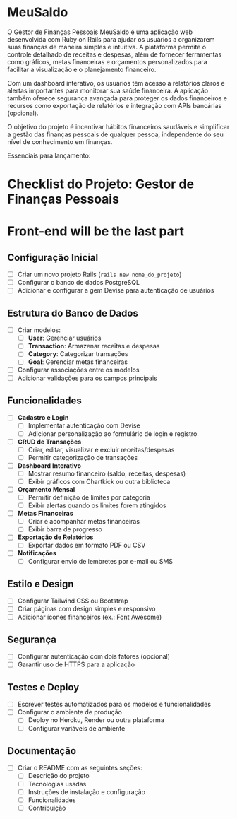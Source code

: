 # MeuSaldo
O Gestor de Finanças Pessoais MeuSaldo é uma aplicação web desenvolvida com Ruby on Rails para ajudar os usuários a organizarem suas finanças de maneira simples e intuitiva. A plataforma permite o controle detalhado de receitas e despesas, além de fornecer ferramentas como gráficos, metas financeiras e orçamentos personalizados para facilitar a visualização e o planejamento financeiro.

Com um dashboard interativo, os usuários têm acesso a relatórios claros e alertas importantes para monitorar sua saúde financeira. A aplicação também oferece segurança avançada para proteger os dados financeiros e recursos como exportação de relatórios e integração com APIs bancárias (opcional).

O objetivo do projeto é incentivar hábitos financeiros saudáveis e simplificar a gestão das finanças pessoais de qualquer pessoa, independente do seu nível de conhecimento em finanças.

Essenciais para lançamento:

# Checklist do Projeto: Gestor de Finanças Pessoais

# Front-end will be the last part

## Configuração Inicial  
- [ ] Criar um novo projeto Rails (`rails new nome_do_projeto`)  
- [ ] Configurar o banco de dados PostgreSQL  
- [ ] Adicionar e configurar a gem Devise para autenticação de usuários  

## Estrutura do Banco de Dados  
- [ ] Criar modelos:  
  - [ ] **User**: Gerenciar usuários  
  - [ ] **Transaction**: Armazenar receitas e despesas  
  - [ ] **Category**: Categorizar transações  
  - [ ] **Goal**: Gerenciar metas financeiras  
- [ ] Configurar associações entre os modelos  
- [ ] Adicionar validações para os campos principais  

## Funcionalidades  
- [ ] **Cadastro e Login**  
  - [ ] Implementar autenticação com Devise  
  - [ ] Adicionar personalização ao formulário de login e registro  
- [ ] **CRUD de Transações**  
  - [ ] Criar, editar, visualizar e excluir receitas/despesas  
  - [ ] Permitir categorização de transações  
- [ ] **Dashboard Interativo**  
  - [ ] Mostrar resumo financeiro (saldo, receitas, despesas)  
  - [ ] Exibir gráficos com Chartkick ou outra biblioteca  
- [ ] **Orçamento Mensal**  
  - [ ] Permitir definição de limites por categoria  
  - [ ] Exibir alertas quando os limites forem atingidos  
- [ ] **Metas Financeiras**  
  - [ ] Criar e acompanhar metas financeiras  
  - [ ] Exibir barra de progresso  
- [ ] **Exportação de Relatórios**  
  - [ ] Exportar dados em formato PDF ou CSV  
- [ ] **Notificações**  
  - [ ] Configurar envio de lembretes por e-mail ou SMS  

## Estilo e Design  
- [ ] Configurar Tailwind CSS ou Bootstrap  
- [ ] Criar páginas com design simples e responsivo  
- [ ] Adicionar ícones financeiros (ex.: Font Awesome)  

## Segurança  
- [ ] Configurar autenticação com dois fatores (opcional)  
- [ ] Garantir uso de HTTPS para a aplicação  

## Testes e Deploy  
- [ ] Escrever testes automatizados para os modelos e funcionalidades  
- [ ] Configurar o ambiente de produção  
  - [ ] Deploy no Heroku, Render ou outra plataforma  
  - [ ] Configurar variáveis de ambiente  

## Documentação  
- [ ] Criar o README com as seguintes seções:  
  - [ ] Descrição do projeto  
  - [ ] Tecnologias usadas  
  - [ ] Instruções de instalação e configuração  
  - [ ] Funcionalidades  
  - [ ] Contribuição  
